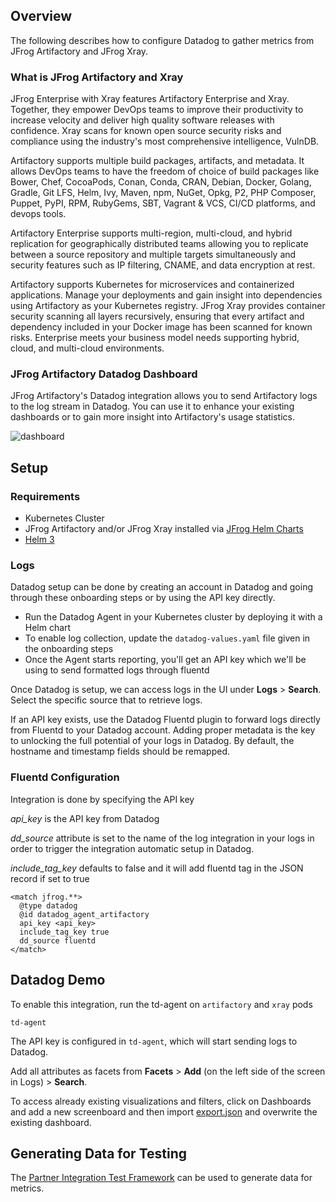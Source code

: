 

## Overview
The following describes how to configure Datadog to gather metrics from JFrog Artifactory and JFrog Xray.

### What is JFrog Artifactory and Xray
JFrog Enterprise with Xray features Artifactory Enterprise and Xray. Together, they empower DevOps teams to improve their productivity to increase velocity and deliver high quality software releases with confidence. Xray scans for known open source security risks and compliance using the industry's most comprehensive intelligence, VulnDB.

Artifactory supports multiple build packages, artifacts, and metadata. It allows DevOps teams to have the freedom of choice of build packages like Bower, Chef, CocoaPods, Conan, Conda, CRAN, Debian, Docker, Golang, Gradle, Git LFS, Helm, Ivy, Maven, npm, NuGet, Opkg, P2, PHP Composer, Puppet, PyPI, RPM, RubyGems, SBT, Vagrant & VCS, CI/CD platforms, and devops tools.

Artifactory Enterprise supports multi-region, multi-cloud, and hybrid replication for geographically distributed teams allowing you to replicate between a source repository and multiple targets simultaneously and security features such as IP filtering, CNAME, and data encryption at rest.

Artifactory supports Kubernetes for microservices and containerized applications. Manage your deployments and gain insight into dependencies using Artifactory as your Kubernetes registry. JFrog Xray provides container security scanning all layers recursively, ensuring that every artifact and dependency included in your Docker image has been scanned for known risks. Enterprise meets your business model needs supporting hybrid, cloud, and multi-cloud environments.

### JFrog Artifactory Datadog Dashboard

JFrog Artifactory's Datadog integration allows you to send Artifactory logs to the log stream in Datadog. You can use it to enhance your existing dashboards or to gain more insight into Artifactory's usage statistics.

![dashboard][3]

## Setup

### Requirements

* Kubernetes Cluster
* JFrog Artifactory and/or JFrog Xray installed via [JFrog Helm Charts][1]
* [Helm 3][2]

### Logs

Datadog setup can be done by creating an account in Datadog and going through these onboarding steps or by using the API key directly.

* Run the Datadog Agent in your Kubernetes cluster by deploying it with a Helm chart
* To enable log collection, update the `datadog-values.yaml` file given in the onboarding steps
* Once the Agent starts reporting, you'll get an API key which we'll be using to send formatted logs through fluentd

Once Datadog is setup, we can access logs in the UI under  **Logs** > **Search**. Select the specific source that to retrieve logs.

If an API key exists, use the Datadog Fluentd plugin to forward logs directly from Fluentd to your Datadog account. 
Adding proper metadata is the key to unlocking the full potential of your logs in Datadog. By default, the hostname and timestamp fields should be remapped.

### Fluentd Configuration

Integration is done by specifying the API key

_api_key_ is the API key from Datadog

_dd_source_ attribute is set to the name of the log integration in your logs in order to trigger the integration automatic setup in Datadog.

_include_tag_key_ defaults to false and it will add fluentd tag in the JSON record if set to true

```
<match jfrog.**>
  @type datadog
  @id datadog_agent_artifactory
  api_key <api_key>
  include_tag_key true
  dd_source fluentd
</match>
```

## Datadog Demo

To enable this integration, run the td-agent on `artifactory` and `xray` pods

``` 
td-agent
```

The API key is configured in `td-agent`, which will start sending logs to Datadog. 

Add all attributes as facets from **Facets** > **Add** (on the left side of the screen in Logs) > **Search**.

To access already existing visualizations and filters, click on Dashboards and add a new screenboard and then import [export.json][4] and overwrite the existing dashboard.

## Generating Data for Testing
The [Partner Integration Test Framework][5] can be used to generate data for metrics.


[1]: https://github.com/jfrog/charts
[2]: https://helm.sh/
[3]: https://raw.githubusercontent.com/DataDog/integrations-extras/master/jfrog_platform/images/dashboard.png
[4]: https://github.com/jfrog/log-analytics/blob/master/datadog/export.json
[5]: https://github.com/jfrog/partner-integration-tests
